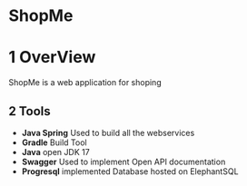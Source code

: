 # ShopMe
# 1 OverView
ShopMe is a web application for shoping

## 2 Tools
- **Java Spring** Used to build all the webservices
- **Gradle** Build Tool
- **Java** open JDK 17
- **Swagger** Used to implement Open API documentation 
- **Progresql** implemented Database hosted on ElephantSQL

